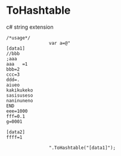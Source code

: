 # ToHashtable
c# string extension

```
/*usage*/
                var a=@"
[data1]  
//bbb
;aaa
aaa   =1
bbb=2
ccc=3
ddd=.
aiueo
kakikukeko
sasisuseso
naninuneno
END
eee=1000
fff=0.1
g=0001

[data2]
ffff=1

                ".ToHashtable("[data1]");

```


